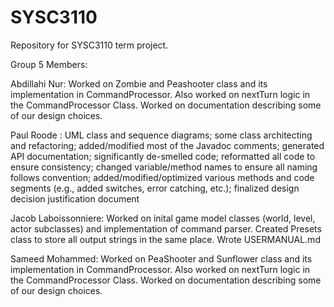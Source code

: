 # SYSC3110
Repository for SYSC3110 term project. 

Group 5 Members: 

Abdillahi Nur: Worked on Zombie and Peashooter class and its implementation in CommandProcessor. Also worked on nextTurn logic in the CommandProcessor Class. Worked on documentation describing some of our design choices. <br>

Paul Roode : UML class and sequence diagrams; some class architecting and refactoring; added/modified most of the Javadoc comments; generated API documentation; significantly de-smelled code; reformatted all code to ensure consistency; changed variable/method names to ensure all naming follows convention; added/modified/optimized various methods and code segments (e.g., added switches, error catching, etc.); finalized design decision justification document

Jacob Laboissonniere: Worked on inital game model classes (world, level, actor subclasses) and implementation of command parser. Created Presets class to store all output strings in the same place. Wrote USERMANUAL.md

Sameed Mohammed: Worked on PeaShooter and Sunflower class and its implementation in CommandProcessor.  Also worked on nextTurn logic in the CommandProcessor Class. Worked on documentation describing some of our design choices.


